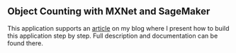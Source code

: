 ## Object Counting with MXNet and SageMaker

This application supports an [article](https://cosminsanda.com/posts/counting-object-with-mxnet-and-sagemaker/?utm_source=github&utm_medium=repository&utm_campaign=na) on my blog where I present how to build this application step by step. Full description and documentation can be found there.
